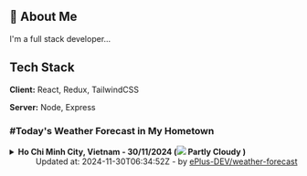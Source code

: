 ## 🚀 About Me
I'm a full stack developer...


## Tech Stack

**Client:** React, Redux, TailwindCSS

**Server:** Node, Express

### #Today's Weather Forecast in My Hometown



<details>
    <summary><b>Ho Chi Minh City, Vietnam - 30/11/2024 (<img src="https://cdn.weatherapi.com/weather/64x64/day/116.png" /> Partly Cloudy )</b>
    </summary>

    
<table>
    <tr>
        <th>Hour</th>
        <td>00:00</td><td>01:00</td><td>02:00</td><td>03:00</td><td>04:00</td><td>05:00</td><td>06:00</td><td>07:00</td><td>08:00</td><td>09:00</td><td>10:00</td><td>11:00</td><td>12:00</td><td>13:00</td><td>14:00</td><td>15:00</td><td>16:00</td><td>17:00</td><td>18:00</td><td>19:00</td><td>20:00</td><td>21:00</td><td>22:00</td><td>23:00</td>
    </tr>
    <tr>
        <th>Weather</th>
        <td><img src="https://cdn.weatherapi.com/weather/64x64/night/116.png"></img></td><td><img src="https://cdn.weatherapi.com/weather/64x64/night/116.png"></img></td><td><img src="https://cdn.weatherapi.com/weather/64x64/night/113.png"></img></td><td><img src="https://cdn.weatherapi.com/weather/64x64/night/113.png"></img></td><td><img src="https://cdn.weatherapi.com/weather/64x64/night/116.png"></img></td><td><img src="https://cdn.weatherapi.com/weather/64x64/night/176.png"></img></td><td><img src="https://cdn.weatherapi.com/weather/64x64/day/116.png"></img></td><td><img src="https://cdn.weatherapi.com/weather/64x64/day/116.png"></img></td><td><img src="https://cdn.weatherapi.com/weather/64x64/day/116.png"></img></td><td><img src="https://cdn.weatherapi.com/weather/64x64/day/119.png"></img></td><td><img src="https://cdn.weatherapi.com/weather/64x64/day/116.png"></img></td><td><img src="https://cdn.weatherapi.com/weather/64x64/day/116.png"></img></td><td><img src="https://cdn.weatherapi.com/weather/64x64/day/116.png"></img></td><td><img src="https://cdn.weatherapi.com/weather/64x64/day/113.png"></img></td><td><img src="https://cdn.weatherapi.com/weather/64x64/day/116.png"></img></td><td><img src="https://cdn.weatherapi.com/weather/64x64/day/116.png"></img></td><td><img src="https://cdn.weatherapi.com/weather/64x64/day/116.png"></img></td><td><img src="https://cdn.weatherapi.com/weather/64x64/day/116.png"></img></td><td><img src="https://cdn.weatherapi.com/weather/64x64/night/116.png"></img></td><td><img src="https://cdn.weatherapi.com/weather/64x64/night/116.png"></img></td><td><img src="https://cdn.weatherapi.com/weather/64x64/night/116.png"></img></td><td><img src="https://cdn.weatherapi.com/weather/64x64/night/116.png"></img></td><td><img src="https://cdn.weatherapi.com/weather/64x64/night/122.png"></img></td><td><img src="https://cdn.weatherapi.com/weather/64x64/night/119.png"></img></td>
    </tr>
    <tr>
        <th>Condition</th>
        <td width="200px">Partly Cloudy </td><td width="200px">Partly Cloudy </td><td width="200px">Clear </td><td width="200px">Clear </td><td width="200px">Partly Cloudy </td><td width="200px">Patchy rain nearby</td><td width="200px">Partly Cloudy </td><td width="200px">Partly Cloudy </td><td width="200px">Partly Cloudy </td><td width="200px">Cloudy </td><td width="200px">Partly Cloudy </td><td width="200px">Partly Cloudy </td><td width="200px">Partly Cloudy </td><td width="200px">Sunny</td><td width="200px">Partly Cloudy </td><td width="200px">Partly Cloudy </td><td width="200px">Partly Cloudy </td><td width="200px">Partly Cloudy </td><td width="200px">Partly Cloudy </td><td width="200px">Partly Cloudy </td><td width="200px">Partly Cloudy </td><td width="200px">Partly Cloudy </td><td width="200px">Overcast </td><td width="200px">Cloudy </td>
    </tr>
    <tr>
        <th>Temperature</th>
        <td>23.6 °C</td><td>23 °C</td><td>22.3 °C</td><td>21.8 °C</td><td>21.7 °C</td><td>21.6 °C</td><td>21.6 °C</td><td>21.9 °C</td><td>23.2 °C</td><td>25 °C</td><td>25.5 °C</td><td>26.5 °C</td><td>28.5 °C</td><td>30.1 °C</td><td>29.8 °C</td><td>30 °C</td><td>29.8 °C</td><td>28.4 °C</td><td>26.9 °C</td><td>25.9 °C</td><td>25 °C</td><td>24.7 °C</td><td>24.7 °C</td><td>24.7 °C</td>
    </tr>
    <tr>
        <th>Wind</th>
        <td>8.3 kph</td><td>9.7 kph</td><td>10.1 kph</td><td>9 kph</td><td>8.3 kph</td><td>7.2 kph</td><td>7.6 kph</td><td>8.3 kph</td><td>9.7 kph</td><td>10.4 kph</td><td>9.4 kph</td><td>7.9 kph</td><td>8.6 kph</td><td>9.4 kph</td><td>9.4 kph</td><td>8.3 kph</td><td>6.5 kph</td><td>3.6 kph</td><td>2.5 kph</td><td>5.8 kph</td><td>8.3 kph</td><td>7.2 kph</td><td>5 kph</td><td>5.8 kph</td>
    </tr>
</table>

</details>

<div align="right">
    Updated at: 2024-11-30T06:34:52Z - by <a target="_blank"
        href="https://github.com/ePlus-DEV/weather-forecast">ePlus-DEV/weather-forecast</a>
</div>